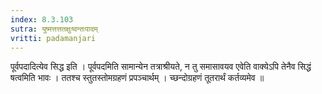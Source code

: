 ```yaml
---
index: 8.3.103
sutra: युष्मत्तत्ततक्षुःष्वन्तःपादम्
vritti: padamanjari
---
```


 पूर्वपदादित्येव सिद्ध इति । पूर्वपदमिति सामान्येन तत्राश्रीयते, न तु समासावयव एवेति वाक्येऽपि तेनैव सिद्धं षत्वमिति भावः । ततश्च स्तुतस्तोमग्रहणं प्रपञ्चार्थम् । च्छन्दोग्रहणं तूतरार्थं कर्तव्यमेव ॥